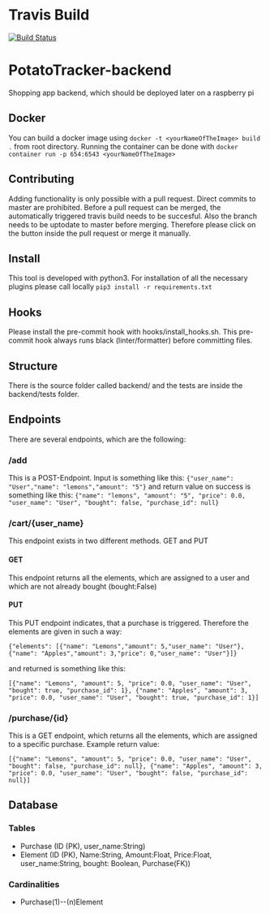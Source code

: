# Travis Build
[![Build Status](https://travis-ci.com/djetzen/PotatoTracker-backend.svg?branch=master)](https://travis-ci.com/djetzen/PotatoTracker-backend)

# PotatoTracker-backend
Shopping app backend, which should be deployed later on a raspberry pi

## Docker
You can build a docker image using `docker -t <yourNameOfTheImage> build .` from root directory. Running the container can be done with `docker container run -p 654:6543 <yourNameOfTheImage>`

## Contributing
Adding functionality is only possible with a pull request. Direct commits to master are prohibited. Before a pull request can be merged, the automatically triggered travis build needs to be succesful. Also the branch needs to be uptodate to master before merging. Therefore please click on the button inside the pull request or merge it manually.

## Install
This tool is developed with python3. For installation of all the necessary plugins please call locally `pip3 install -r requirements.txt`

## Hooks
Please install the pre-commit hook with hooks/install_hooks.sh. This pre-commit hook always runs black (linter/formatter) before committing files.

## Structure
There is the source folder called backend/ and the tests are inside the backend/tests folder.

## Endpoints
There are several endpoints, which are the following:
### /add
This is a POST-Endpoint. Input is something like this: `{"user_name": "User","name": "lemons","amount": "5"}` and return value on success is something like this: `{"name": "lemons", "amount": "5", "price": 0.0, "user_name": "User", "bought": false, "purchase_id": null}`

### /cart/{user_name}
This endpoint exists in two different methods. GET and PUT
#### GET
This endpoint returns all the elements, which are assigned to a user and which are not already bought (bought:False)
#### PUT
This PUT endpoint indicates, that a purchase is triggered. Therefore the elements are given in such a way:
```
{"elements": [{"name": "Lemons","amount": 5,"user_name": "User"},{"name": "Apples","amount": 3,"price": 0,"user_name": "User"}]}
```
and returned is something like this:
```
[{"name": "Lemons", "amount": 5, "price": 0.0, "user_name": "User", "bought": true, "purchase_id": 1}, {"name": "Apples", "amount": 3, "price": 0.0, "user_name": "User", "bought": true, "purchase_id": 1}]
```

### /purchase/{id}
This is a GET endpoint, which returns all the elements, which are assigned to a specific purchase.
Example return value:
```
[{"name": "Lemons", "amount": 5, "price": 0.0, "user_name": "User", "bought": false, "purchase_id": null}, {"name": "Apples", "amount": 3, "price": 0.0, "user_name": "User", "bought": false, "purchase_id": null}]
```

## Database
### Tables
- Purchase (ID (PK), user_name:String)
- Element (ID (PK), Name:String, Amount:Float, Price:Float, user_name:String, bought: Boolean, Purchase(FK))

### Cardinalities
- Purchase(1)--(n)Element
